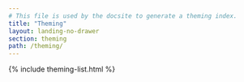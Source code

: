 ```yaml
---
# This file is used by the docsite to generate a theming index.
title: "Theming"
layout: landing-no-drawer
section: theming
path: /theming/
---
```


{% include theming-list.html %}
